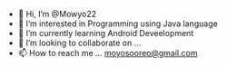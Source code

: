 - 👋 Hi, I’m @Mowyo22
- 👀 I’m interested in Programming using Java language
- 🌱 I’m currently learning Android Deveelopment
- 💞️ I’m looking to collaborate on ...
- 📫 How to reach me ... moyosooreo@gmail.com 

<!---
Mowyo22/Mowyo22 is a ✨ special ✨ repository because its `README.md` (this file) appears on your GitHub profile.
You can click the Preview link to take a look at your changes.
--->
